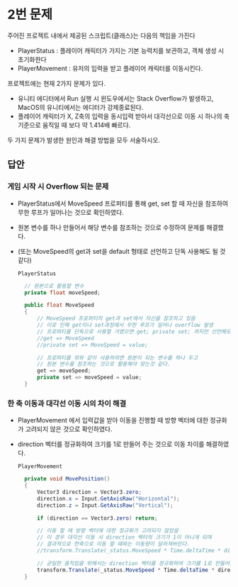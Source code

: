 # 2번 문제

주어진 프로젝트 내에서 제공된 스크립트(클래스)는 다음의 책임을 가진다
- PlayerStatus : 플레이어 캐릭터가 가지는 기본 능력치를 보관하고, 객체 생성 시 초기화한다
- PlayerMovement : 유저의 입력을 받고 플레이어 캐릭터를 이동시킨다.

프로젝트에는 현재 2가지 문제가 있다.
- 유니티 에디터에서 Run 실행 시 윈도우에서는 Stack Overflow가 발생하고, MacOS의 유니티에서는 에디터가 강제종료된다.
- 플레이어 캐릭터가 X, Z축의 입력을 동시입력 받아서 대각선으로 이동 시 하나의 축 기준으로 움직일 때 보다 약 1.414배 빠르다.

두 가지 문제가 발생한 원인과 해결 방법을 모두 서술하시오.

## 답안

### 게임 시작 시 Overflow 되는 문제
- PlayerStatus에서 MoveSpeed 프로퍼티를 통해 get, set 할 때 자신을 참조하여 무한 루프가 일어나는 것으로 확인하였다.
- 원본 변수를 하나 만들어서 해당 변수를 참조하는 것으로 수정하여 문제를 해결했다.
- (또는 MoveSpeed의 get과 set을 default 형태로 선언하고 단독 사용해도 될 것 같다)

  `PlayerStatus`
  ```cs
    // 원본으로 활용할 변수
    private float moveSpeed;

    public float MoveSpeed
    {
        // MoveSpeed 프로퍼티의 get과 set에서 자신을 참조하고 있음
        // 이로 인해 get이나 set과정에서 무한 루프가 일어나 overflow 발생
        // 프로퍼티를 단독으로 사용할 거였으면 get; private set; 까지만 선언해도 됬을 것
        //get => MoveSpeed
        //private set => MoveSpeed = value;

        // 프로퍼티를 위와 같이 사용하려면 원본이 되는 변수를 하나 두고
        // 원본 변수를 참조하는 것으로 활용해야 맞는것 같다.
        get => moveSpeed;
        private set => moveSpeed = value;
    }
  ```

### 한 축 이동과 대각선 이동 시의 차이 해결
- PlayerMovement 에서 입력값을 받아 이동을 진행할 때 방향 벡터에 대한 정규화가 고려되지 않은 것으로 확인하였다.
- direction 벡터를 정규화하여 크기를 1로 만들어 주는 것으로 이동 차이를 해결하였다.
  
  `PlayerMovement`
  ```cs
    private void MovePosition()
    {
        Vector3 direction = Vector3.zero;
        direction.x = Input.GetAxisRaw("Horizontal");
        direction.z = Input.GetAxisRaw("Vertical");

        if (direction == Vector3.zero) return;

        // 이동 할 때 방향 벡터에 대한 정규화가 고려되지 않았음
        // 이 경우 대각선 이동 시 direction 벡터의 크기가 1이 아니게 되며
        // 결과적으로 한축으로 이동 할 때와는 이동량이 달라져버린다.
        //transform.Translate(_status.MoveSpeed * Time.deltaTime * direction);

        // 균일한 움직임을 위해서는 direction 벡터를 정규화하여 크기를 1로 만들어줄 필요가 있다.
        transform.Translate(_status.MoveSpeed * Time.deltaTime * direction.normalized);
    }
  ```
